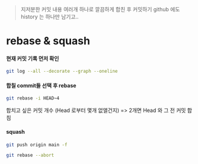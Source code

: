 > 지저분한 커밋 내용 여러개 하나로 깔끔하게 합친 후 커밋하기
> github 에도 history 는 하나만 남기고..

# rebase & squash


#### 현재 커밋 기록 먼저 확인
```bash
git log --all --decorate --graph --oneline

```
#### 합칠 commit들 선택 후 rebase
```bash
git rebase -i HEAD~4
```
합치고 싶은 커밋 개수 (Head 로부터 몇개 없앨건지)
=> 2개면 Head 와 그 전 커밋 합침

#### squash

####
```bash
git push origin main -f
```


```bash 
git rebase --abort

```